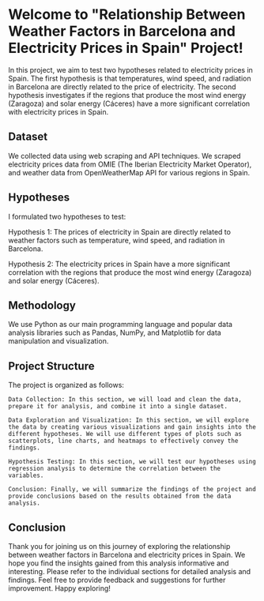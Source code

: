 # Welcome to "Relationship Between Weather Factors in Barcelona and Electricity Prices in Spain" Project!

In this project, we aim to test two hypotheses related to electricity prices in Spain. The first hypothesis is that temperatures, wind speed, and radiation in Barcelona are directly related to the price of electricity. The second hypothesis investigates if the regions that produce the most wind energy (Zaragoza) and solar energy (Cáceres) have a more significant correlation with electricity prices in Spain.

## Dataset

We collected data using web scraping and API techniques. We scraped electricity prices data from OMIE (The Iberian Electricity Market Operator), and weather data from OpenWeatherMap API for various regions in Spain.

## Hypotheses

I formulated two hypotheses to test:

Hypothesis 1: The prices of electricity in Spain are directly related to weather factors such as temperature, wind speed, and radiation in Barcelona.

Hypothesis 2: The electricity prices in Spain have a more significant correlation with the regions that produce the most wind energy (Zaragoza) and solar energy (Cáceres).

## Methodology

We use Python as our main programming language and popular data analysis libraries such as Pandas, NumPy, and Matplotlib for data manipulation and visualization.

## Project Structure

The project is organized as follows:

    Data Collection: In this section, we will load and clean the data, prepare it for analysis, and combine it into a single dataset.

    Data Exploration and Visualization: In this section, we will explore the data by creating various visualizations and gain insights into the different hypotheses. We will use different types of plots such as scatterplots, line charts, and heatmaps to effectively convey the findings.

    Hypothesis Testing: In this section, we will test our hypotheses using regression analysis to determine the correlation between the variables.

    Conclusion: Finally, we will summarize the findings of the project and provide conclusions based on the results obtained from the data analysis.

## Conclusion

Thank you for joining us on this journey of exploring the relationship between weather factors in Barcelona and electricity prices in Spain. We hope you find the insights gained from this analysis informative and interesting. Please refer to the individual sections for detailed analysis and findings. Feel free to provide feedback and suggestions for further improvement. Happy exploring!

